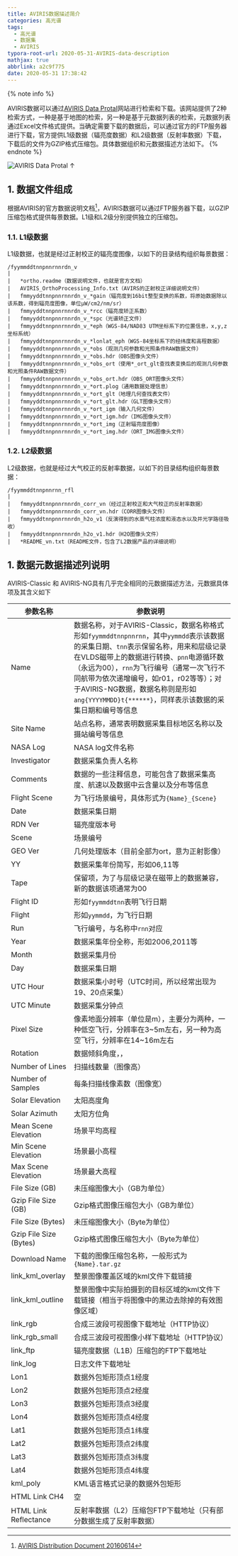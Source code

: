 ```yaml
---
title: AVIRIS数据描述简介
categories: 高光谱
tags:
  - 高光谱
  - 数据集
  - AVIRIS
typora-root-url: 2020-05-31-AVIRIS-data-description
mathjax: true
abbrlink: a2c9f775
date: 2020-05-31 17:38:42
---
```


{% note info %}

AVIRIS数据可以通过[AVIRIS Data Protal](https://aviris.jpl.nasa.gov/dataportal/)网站进行检索和下载。该网站提供了2种检索方式，一种是基于地图的检索，另一种是基于元数据列表的检索，元数据列表通过Excel文件格式提供。当确定需要下载的数据后，可以通过官方的FTP服务器进行下载，官方提供L1级数据（辐亮度数据）和L2级数据（反射率数据）下载，下载后的文件为GZIP格式压缩包。具体数据组织和元数据描述方法如下。
{% endnote %}

<!-- more -->

![AVIRIS Data Protal ↑](image-20200603110118989.png)

## 1. 数据文件组成

根据AVIRIS的官方数据说明文档[^1]，AVIRIS数据可以通过FTP服务器下载，以GZIP压缩包格式提供每景数据。L1级和L2级分别提供独立的压缩包。

### 1.1.  L1级数据

L1级数据，也就是经过正射校正的辐亮度图像，以如下的目录结构组织每景数据：

```
/fyymmddtnnpnnrnnrdn_v
|   
|   *ortho.readme（数据说明文件，也就是官方文档）
|   AVIRIS_OrthoProcessing_Info.txt（AVIRS的正射校正详细说明文件）
|   fmmyyddtnnpnnrnnrdn_v_*gain（辐亮度到16bit整型变换的系数，将原始数据除以该系数，得到辐亮度图像，单位μW/cm2/nm/sr）
|   fmmyyddtnnpnnrnnrdn_v_*rcc（辐亮度矫正系数）
|   fmmyyddtnnpnnrnnrdn_v_*spc（光谱矫正文件）
|   fmmyyddtnnpnnrnnrdn_v_*eph（WGS-84/NAD83 UTM坐标系下的位置信息，x,y,z坐标系统）
|   fmmyyddtnnpnnrnnrdn_v_*lonlat_eph（WGS-84坐标系下的经纬度和高程数据）
|   fmmyyddtnnpnnrnnrdn_v_*obs（观测几何参数和光照条件RAW数据文件）
|   fmmyyddtnnpnnrnnrdn_v_*obs.hdr（OBS图像头文件）
|   fmmyyddtnnpnnrnnrdn_v_*obs_ort（使用*_ort_glt查找表变换后的观测几何参数和光照条件RAW数据文件）
|   fmmyyddtnnpnnrnnrdn_v_*obs_ort.hdr（OBS_ORT图像头文件）
|   fmmyyddtnnpnnrnnrdn_v_*ort.plog（通用数据处理信息）
|   fmmyyddtnnpnnrnnrdn_v_*ort_glt（地理几何查找表文件）
|   fmmyyddtnnpnnrnnrdn_v_*ort_glt.hdr（GLT图像头文件）
|   fmmyyddtnnpnnrnnrdn_v_*ort_igm（输入几何文件）
|   fmmyyddtnnpnnrnnrdn_v_*ort_igm.hdr（IMG图像头文件）
|   fmmyyddtnnpnnrnnrdn_v_*ort_img（正射辐亮度图像）
|   fmmyyddtnnpnnrnnrdn_v_*ort_img.hdr（ORT_IMG图像头文件）
```

### 1.2. L2级数据

L2级数据，也就是经过大气校正的反射率数据，以如下的目录结构组织每景数据：

```
/fyymmddtnnpnnrnn_rfl
|   
|   fmmyyddtnnpnnrnnrdn_corr_vn（经过正射校正和大气校正的反射率数据）
|   fmmyyddtnnpnnrnnrdn_corr_vn.hdr（CORR图像头文件）
|   fmmyyddtnnpnnrnnrdn_h2o_v1（反演得到的水蒸气柱浓度和液态水以及并光学路径吸收）
|   fmmyyddtnnpnnrnnrdn_h2o_v1.hdr（H2O图像头文件）
|   *README_vn.txt（README文件，包含了L2数据产品的详细说明）
```

## 1. 数据元数据描述列说明

AVIRIS-Classic 和 AVIRIS-NG具有几乎完全相同的元数据描述方法，元数据具体项及其含义如下

| 参数名称               | 参数说明                                                     |
| ---------------------- | ------------------------------------------------------------ |
| Name                   | 数据名称，对于AVIRIS-Classic，数据名称格式形如`fyymmddtnnpnnrnn`，其中`yymmdd`表示该数据的采集日期、`tnn`表示保留名称，用来和层级记录在VLDS磁带上的数据进行转换、`pnn`电源循环数（永远为00），`rnn`为飞行编号（通常一次飞行不同航带为依次递增编号，如r01，r02等等）；对于AVIRIS-NG数据，数据名称则是形如`ang{YYYYMMDD}t{******}`，同样表示该数据的采集日期和编号等信息 |
| Site Name              | 站点名称，通常表明数据采集目标地区名称以及摄站编号等信息     |
| NASA Log               | NASA log文件名称                                             |
| Investigator           | 数据采集负责人名称                                           |
| Comments               | 数据的一些注释信息，可能包含了数据采集高度、航速以及数据中云含量以及分布等信息 |
| Flight Scene           | 为飞行场景编号，具体形式为`{Name}_{Scene}`                   |
| Date                   | 数据采集日期                                                 |
| RDN Ver                | 辐亮度版本号                                                 |
| Scene                  | 场景编号                                                     |
| GEO Ver                | 几何处理版本（目前全部为ort，意为正射影像）                  |
| YY                     | 数据采集年份简写，形如06,11等                                |
| Tape                   | 保留项，为了与层级记录在磁带上的数据兼容，新的数据该项通常为00 |
| Flight ID              | 形如`fyymmddtnn`表明飞行日期                                 |
| Flight                 | 形如`yymmdd`，为飞行日期                                     |
| Run                    | 飞行编号，与名称中`rnn`对应                                  |
| Year                   | 数据采集年份全称，形如2006,2011等                            |
| Month                  | 数据采集月份                                                 |
| Day                    | 数据采集日期                                                 |
| UTC Hour               | 数据采集小时号（UTC时间，所以经常出现为19、20点采集）        |
| UTC Minute             | 数据采集分钟点                                               |
| Pixel Size             | 像素地面分辨率（单位是m），主要分为两种，一种低空飞行，分辨率在3~5m左右，另一种为高空飞行，分辨率在14~16m左右 |
| Rotation               | 数据倾斜角度，，                                             |
| Number of Lines        | 扫描线数量（图像高）                                         |
| Number of Samples      | 每条扫描线像素数（图像宽）                                   |
| Solar Elevation        | 太阳高度角                                                   |
| Solar Azimuth          | 太阳方位角                                                   |
| Mean Scene Elevation   | 场景平均高程                                                 |
| Min Scene Elevation    | 场景最小高程                                                 |
| Max Scene Elevation    | 场景最大高程                                                 |
| File Size (GB)         | 未压缩图像大小（GB为单位）                                   |
| Gzip File Size (GB)    | Gzip格式图像压缩包大小（GB为单位）                           |
| File Size (Bytes)      | 未压缩图像大小（Byte为单位）                                 |
| Gzip File Size (Bytes) | Gzip格式图像压缩包大小（Byte为单位）                         |
| Download Name          | 下载的图像压缩包名称，一般形式为`{Name}.tar.gz`              |
| link_kml_overlay       | 整景图像覆盖区域的kml文件下载链接                            |
| link_kml_outline       | 整景图像中实际拍摄到的目标区域的kml文件下载链接（相当于将图像中的黑边去除掉的有效图像区域） |
| link_rgb               | 合成三波段可视图像下载地址（HTTP协议）                       |
| link_rgb_small         | 合成三波段可视图像小样下载地址（HTTP协议）                   |
| link_ftp               | 辐亮度数据（L1B）压缩包的FTP下载地址                         |
| link_log               | 日志文件下载地址                                             |
| Lon1                   | 数据外包矩形顶点1经度                                        |
| Lon2                   | 数据外包矩形顶点2经度                                        |
| Lon3                   | 数据外包矩形顶点3经度                                        |
| Lon4                   | 数据外包矩形顶点4经度                                        |
| Lat1                   | 数据外包矩形顶点1纬度                                        |
| Lat2                   | 数据外包矩形顶点2纬度                                        |
| Lat3                   | 数据外包矩形顶点3纬度                                        |
| Lat4                   | 数据外包矩形顶点4纬度                                        |
| kml_poly               | KML语言格式记录的数据外包矩形                                |
| HTML Link CH4          | 空                                                           |
| HTML Link Reflectance  | 反射率数据（L2）压缩包FTP下载地址（只有部分数据生成了反射率数据） |

[^1]: [AVIRIS Distribution Document 20160614](https://aviris.jpl.nasa.gov/dataportal/20170911_AV_Download.readme)